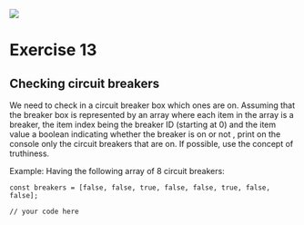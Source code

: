 ![](https://i.imgur.com/xG74tOh.png)

# Exercise 13

## Checking circuit breakers

We need to check in a circuit breaker box which ones are on.
Assuming that the breaker box is represented by an array where each item in the array is a breaker, the item index being the breaker ID (starting at 0) and the item value a boolean indicating whether the breaker is on or not , print on the console only the circuit breakers that are on.
If possible, use the concept of truthiness.

Example:
Having the following array of 8 circuit breakers:

```javascript=
const breakers = [false, false, true, false, false, true, false, false];

// your code here
```
